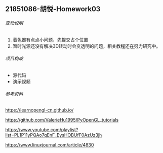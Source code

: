 ## 21851086-胡悦-Homework03

###### 变动说明

1. 着色器有点点小问题，先提交占个位置
2. 暂时光源还没有解决3D转动时会变透明的问题，相关教程还在努力研究中。


###### 项目构成

- 源代码
- 演示视频


###### 参考资料
https://learnopengl-cn.github.io/

https://github.com/ValerieHu1995/PyOpenGL_tutorials

https://www.youtube.com/playlist?list=PL1P11yPQAo7qEnF_EysHOBUfF0AzUz3jh

https://www.linuxjournal.com/article/4830
